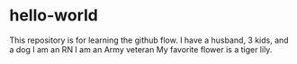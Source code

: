# hello-world
This repository is for learning the github flow.
I have a husband, 3 kids, and a dog
I am an RN
I am an Army veteran
My favorite flower is a tiger lily.
